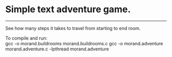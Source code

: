 # Simple text adventure game.  
***
See how many steps it takes to travel from starting to end room.

To compile and run:\
  gcc -o morand.buildrooms morand.buildrooms.c
  gcc -o morand.adventure morand.adventure.c -lpthread
  morand.adventure
